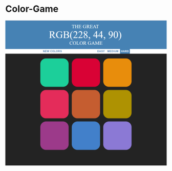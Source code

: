 # Color-Game

 <img src="https://github.com/yosefs1680/Color-Game/blob/master/%E2%80%8F%E2%80%8Fcg.PNG"/>
